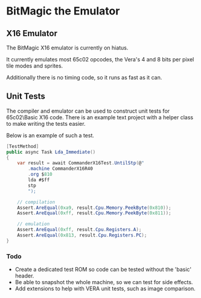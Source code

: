 # BitMagic the Emulator

## X16 Emulator

The BitMagic X16 emulator is currently on hiatus.

It currently emulates most 65c02 opcodes, the Vera's 4 and 8 bits per pixel tile modes and sprites.

Additionally there is no timing code, so it runs as fast as it can.

## Unit Tests

The compiler and emulator can be used to construct unit tests for 65c02\Basic X16 code. There is an example text project with a helper class to make writing the tests easier.

Below is an example of such a test.

```c#
[TestMethod]
public async Task Lda_Immediate()
{
    var result = await CommanderX16Test.UntilStp(@"
        .machine CommanderX16R40
        .org $810
        lda #$ff
        stp
        ");

    // compilation
    Assert.AreEqual(0xa9, result.Cpu.Memory.PeekByte(0x810));
    Assert.AreEqual(0xff, result.Cpu.Memory.PeekByte(0x811));

    // emulation
    Assert.AreEqual(0xff, result.Cpu.Registers.A);
    Assert.AreEqual(0x813, result.Cpu.Registers.PC);
}
```

### Todo

- Create a dedicated test ROM so code can be tested without the 'basic' header.
- Be able to snapshot the whole machine, so we can test for side effects.
- Add extensions to help with VERA unit tests, such as image comparison.
